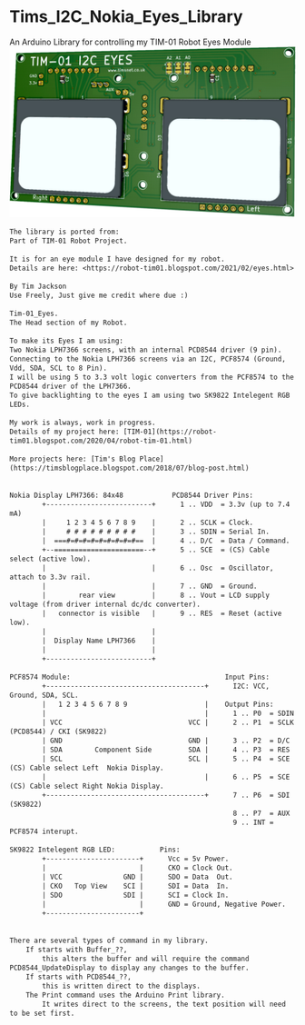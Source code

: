 # Tims_I2C_Nokia_Eyes_Library
An Arduino Library for controlling my TIM-01 Robot Eyes Module
<img src="https://github.com/Palingenesis/Tims_I2C_Nokia_Eyes_Library/blob/main/Images/TIM-01_Eyes_Front_Github.png" alt="Front">

	The library is ported from:
	Part of TIM-01 Robot Project.

	It is for an eye module I have designed for my robot.
	Details are here: <https://robot-tim01.blogspot.com/2021/02/eyes.html>
	
	By Tim Jackson
	Use Freely, Just give me credit where due :)

	Tim-01_Eyes.
	The Head section of my Robot.

	To make its Eyes I am using:
	Two Nokia LPH7366 screens, with an internal PCD8544 driver (9 pin).
	Connecting to the Nokia LPH7366 screens via an I2C, PCF8574 (Ground, Vdd, SDA, SCL to 8 Pin).
	I will be using 5 to 3.3 volt logic converters from the PCF8574 to the PCD8544 driver of the LPH7366.
	To give backlighting to the eyes I am using two SK9822 Intelegent RGB LEDs.

	My work is always, work in progress.
	Details of my project here: [TIM-01](https://robot-tim01.blogspot.com/2020/04/robot-tim-01.html)
	
	More projects here: [Tim's Blog Place](https://timsblogplace.blogspot.com/2018/07/blog-post.html)
	

	Nokia Display LPH7366: 84x48            PCD8544 Driver Pins:
            +--------------------------+      1 .. VDD  = 3.3v (up to 7.4 mA)
            |     1 2 3 4 5 6 7 8 9    |      2 .. SCLK = Clock.
            |     # # # # # # # # #    |      3 .. SDIN = Serial In.
            |  ===#=#=#=#=#=#=#=#=#==  |      4 .. D/C  = Data / Command.
            +--======================--+      5 .. SCE  = (CS) Cable select (active low).
            |                          |      6 .. Osc  = Oscillator, attach to 3.3v rail.
            |                          |      7 .. GND  = Ground.
            |        rear view         |      8 .. Vout = LCD supply voltage (from driver internal dc/dc converter).
            |   connector is visible   |      9 .. RES  = Reset (active low).
            |                          |    
            |  Display Name LPH7366    |    
            |                          |
            +--------------------------+

	PCF8574 Module:                                      Input Pins:
            +---------------------------------------+      I2C: VCC, Ground, SDA, SCL.	
            |   1 2 3 4 5 6 7 8 9                   |    Output Pins:	
            |                                       |      1 .. P0  = SDIN	
            | VCC                               VCC |      2 .. P1  = SCLK   (PCD8544) / CKI (SK9822)  
            | GND                               GND |      3 .. P2  = D/C  
            | SDA        Component Side         SDA |      4 .. P3  = RES  
            | SCL                               SCL |      5 .. P4  = SCE    (CS) Cable select Left  Nokia Display.  
            |                                       |      6 .. P5  = SCE    (CS) Cable select Right Nokia Display.  
            +---------------------------------------+      7 .. P6  = SDI    (SK9822)  
                                                           8 .. P7  = AUX  
                                                           9 .. INT = PCF8574 interupt.  
                                                        
	SK9822 Intelegent RGB LED:           Pins:
            +-----------------------+      Vcc = 5v Power.
            |                       |      CKO = Clock Out.	
            | VCC               GND |      SDO = Data  Out.	
            | CKO   Top View    SCI |      SDI = Data  In.	
            | SDO               SDI |      SCI = Clock In.	
            |                       |      GND = Ground, Negative Power.	
            +-----------------------+


	There are several types of command in my library.
		If starts with Buffer_??,
			this alters the buffer and will require the command PCD8544_UpdateDisplay to display any changes to the buffer.
		If starts with PCD8544_??,
			this is written direct to the displays.
		The Print command uses the Arduino Print library.
			It writes direct to the screens, the text position will need to be set first.
